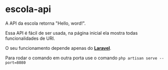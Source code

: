 # escola-api
A API da escola retorna "Hello, word!".
  
Essa API é fácil de ser usada, na página inicial ela mostra todas funcionalidades de URI.  

O seu funcionamento depende apenas do  **[Laravel](https://laravel.com/)**.  

Para rodar o comando em outra porta use o comando `php artisan serve --port=8080`

